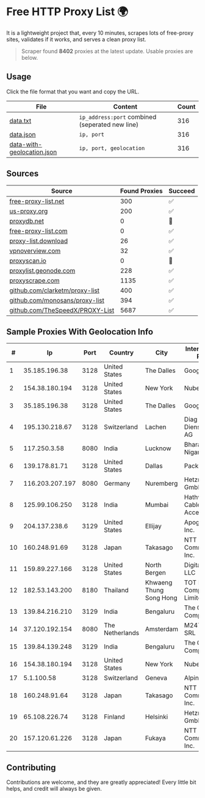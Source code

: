 
# Free HTTP Proxy List 🌍

It is a lightweight project that, every 10 minutes, scrapes lots of free-proxy sites, validates if it works, and serves a clean proxy list.


> Scraper found **8402** proxies at the latest update. Usable proxies are below.

## Usage

Click the file format that you want and copy the URL.


|File|Content|Count|
|----|-------|-----|
|[data.txt](https://raw.githubusercontent.com/themiralay/Proxy-List-World/master/data.txt)|`ip_address:port` combined (seperated new line)|316|
|[data.json](https://raw.githubusercontent.com/themiralay/Proxy-List-World/master/data.json)|`ip, port`|316|
|[data-with-geolocation.json](https://raw.githubusercontent.com/themiralay/Proxy-List-World/master/data-with-geolocation.json)|`ip, port, geolocation`|316|

## Sources

|Source|Found Proxies|Succeed|
|------|-------------|-------|
|[free-proxy-list.net](https://free-proxy-list.net)|300|✅|
|[us-proxy.org](https://www.us-proxy.org)|200|✅|
|[proxydb.net](http://proxydb.net)|0|🚫|
|[free-proxy-list.com](https://free-proxy-list.com/?page=&port=&type%5B%5D=http&type%5B%5D=https&up_time=0&search=Search)|0|✅|
|[proxy-list.download](https://www.proxy-list.download/HTTP)|26|✅|
|[vpnoverview.com](https://vpnoverview.com/privacy/anonymous-browsing/free-proxy-servers)|32|✅|
|[proxyscan.io](https://www.proxyscan.io)|0|🚫|
|[proxylist.geonode.com](https://proxylist.geonode.com/api/proxy-list?limit=300&page=1&sort_by=lastChecked&sort_type=desc&protocols=http,https)|228|✅|
|[proxyscrape.com](https://api.proxyscrape.com/v2/?request=displayproxies&protocol=http&timeout=10000&country=all&ssl=all&anonymity=all)|1135|✅|
|[github.com/clarketm/proxy-list](https://raw.githubusercontent.com/clarketm/proxy-list/master/proxy-list-raw.txt)|400|✅|
|[github.com/monosans/proxy-list](https://raw.githubusercontent.com/monosans/proxy-list/main/proxies/http.txt)|394|✅|
|[github.com/TheSpeedX/PROXY-List](https://raw.githubusercontent.com/TheSpeedX/PROXY-List/master/http.txt)|5687|✅|


## Sample Proxies With Geolocation Info

|#|Ip|Port|Country|City|Internet Service Provider|
|-|--|----|-------|----|-------------------------|
|1|35.185.196.38|3128|United States|The Dalles|Google LLC|
|2|154.38.180.194|3128|United States|New York|Nubes, LLC|
|3|35.185.196.38|3128|United States|The Dalles|Google LLC|
|4|195.130.218.67|3128|Switzerland|Lachen|Diag Dienstleistungen AG|
|5|117.250.3.58|8080|India|Lucknow|Bharat Sanchar Nigam Ltd|
|6|139.178.81.71|3128|United States|Dallas|Packet Host, Inc.|
|7|116.203.207.197|8080|Germany|Nuremberg|Hetzner Online GmbH|
|8|125.99.106.250|3128|India|Mumbai|Hathway IP over Cable Internet Access|
|9|204.137.238.6|3129|United States|Ellijay|Apogee Telecom Inc.|
|10|160.248.91.69|3128|Japan|Takasago|NTT PC Communications, Inc.|
|11|159.89.227.166|3128|United States|North Bergen|DigitalOcean, LLC|
|12|182.53.143.200|8180|Thailand|Khwaeng Thung Song Hong|TOT Public Company Limited|
|13|139.84.216.210|3129|India|Bengaluru|The Constant Company, LLC|
|14|37.120.192.154|8080|The Netherlands|Amsterdam|M247 Europe SRL|
|15|139.84.139.248|3129|India|Bengaluru|The Constant Company|
|16|154.38.180.194|3128|United States|New York|Nubes, LLC|
|17|5.1.100.58|3128|Switzerland|Geneva|AlpineDC SA|
|18|160.248.91.64|3128|Japan|Takasago|NTT PC Communications, Inc.|
|19|65.108.226.74|3128|Finland|Helsinki|Hetzner Online GmbH|
|20|157.120.61.226|3128|Japan|Fukaya|NTT PC Communications, Inc.|



## Contributing

Contributions are welcome, and they are greatly appreciated! Every
little bit helps, and credit will always be given.

